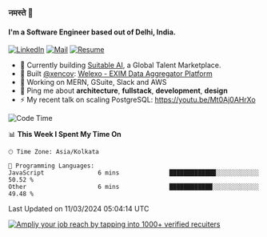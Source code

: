 ### नमस्ते 🙏

#### I'm a Software Engineer based out of Delhi, India.

[![LinkedIn](https://img.shields.io/badge/linkedin-%230077B5.svg)](https://linkedin.com/in/sambhav2612)
[![Mail](https://img.shields.io/badge/gmail-D14836)](mailto:sambhavjain2612@gmail.com)
[![Resume](https://img.shields.io/badge/resume-%23#FFFF00.svg)](https://mega.nz/file/IjA3yaoB#BFfQg1-aKva0piAd_wWs8Hf5dlnYRQ2ZkwtYwNMzBhA)

- 🏢 Currently building [Suitable AI](https://suitable.ai), a Global Talent Marketplace.
- 💅 Built [@xencov](https://github.com/xencov): [Welexo - EXIM Data Aggregator Platform](https://welexo.com)
- 🌱 Working on MERN, GSuite, Slack and AWS
- 💬 Ping me about **architecture**, **fullstack**, **development**, **design**
- ⚡️ My recent talk on scaling PostgreSQL: https://youtu.be/Mt0Aj0AHrXo

<!--START_SECTION:waka-->
![Code Time](http://img.shields.io/badge/Code%20Time-3%2C875%20hrs%2010%20mins-blue)

📊 **This Week I Spent My Time On** 

```text
🕑︎ Time Zone: Asia/Kolkata

💬 Programming Languages: 
JavaScript               6 mins              █████████████░░░░░░░░░░░░   50.52 % 
Other                    6 mins              ████████████░░░░░░░░░░░░░   49.48 % 
```


 Last Updated on 11/03/2024 05:04:14 UTC
<!--END_SECTION:waka-->

[![Ampliy your job reach by tapping into 1000+ verified recuiters](https://user-images.githubusercontent.com/19583619/212717528-45b497fd-e886-4452-90fe-93829667bd63.png)](https://suitable.ai)

